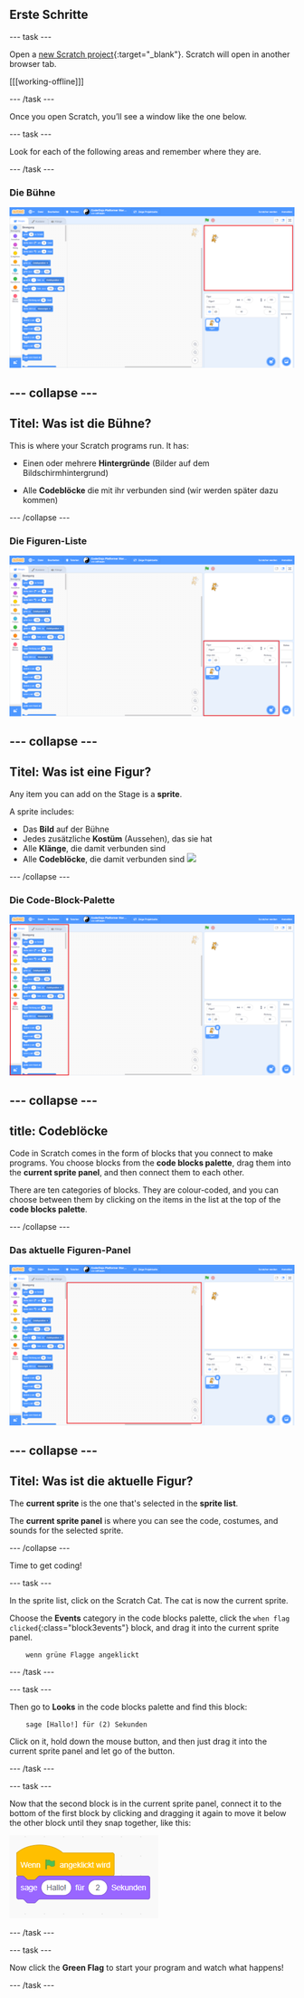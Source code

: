 ## Erste Schritte

\--- task \---

Open a [new Scratch project](https://rpf.io/scratch-new){:target="_blank"}. Scratch will open in another browser tab.

[[[working-offline]]]

\--- /task \---

Once you open Scratch, you’ll see a window like the one below.

\--- task \---

Look for each of the following areas and remember where they are.

\--- /task \---

### Die Bühne

![Scratch window with the stage highlighted](images/hlStage.png)

## \--- collapse \---

## Titel: Was ist die Bühne?

This is where your Scratch programs run. It has:

* Einen oder mehrere **Hintergründe** \(Bilder auf dem Bildschirmhintergrund\)

* Alle **Codeblöcke** die mit ihr verbunden sind \(wir werden später dazu kommen\)

\--- /collapse \---

### Die Figuren-Liste

![Scratch window with the sprite list highlighted](images/hlSpriteList.png)

## \--- collapse \---

## Titel: Was ist eine Figur?

Any item you can add on the Stage is a **sprite**.

A sprite includes:

* Das **Bild** auf der Bühne
* Jedes zusätzliche **Kostüm** \(Aussehen\), das sie hat
* Alle **Klänge**, die damit verbunden sind
* Alle **Codeblöcke**, die damit verbunden sind ![](images/setup2.png)

\--- /collapse \---

### Die Code-Block-Palette

![Scratch window with the blocks pallet highlighted](images/hlBlocksPalette.png)

## \--- collapse \---

## title: Codeblöcke

Code in Scratch comes in the form of blocks that you connect to make programs. You choose blocks from the **code blocks palette**, drag them into the **current sprite panel**, and then connect them to each other.

There are ten categories of blocks. They are colour-coded, and you can choose between them by clicking on the items in the list at the top of the **code blocks palette**.

\--- /collapse \---

### Das aktuelle Figuren-Panel

![Scratch window with the current sprite panel highlighted](images/hlCurrentSpritePanel.png)

## \--- collapse \---

## Titel: Was ist die aktuelle Figur?

The **current sprite** is the one that's selected in the **sprite list**.

The **current sprite panel** is where you can see the code, costumes, and sounds for the selected sprite.

\--- /collapse \---

Time to get coding!

\--- task \---

In the sprite list, click on the Scratch Cat. The cat is now the current sprite.

Choose the **Events** category in the code blocks palette, click the `when flag clicked`{:class="block3events"} block, and drag it into the current sprite panel.

```blocks3
    wenn grüne Flagge angeklickt
```

\--- /task \---

\--- task \---

Then go to **Looks** in the code blocks palette and find this block:

```blocks3
    sage [Hallo!] für (2) Sekunden
```

Click on it, hold down the mouse button, and then just drag it into the current sprite panel and let go of the button.

\--- /task \---

\--- task \---

Now that the second block is in the current sprite panel, connect it to the bottom of the first block by clicking and dragging it again to move it below the other block until they snap together, like this:

![](images/setup3.png)

\--- /task \---

\--- task \---

Now click the **Green Flag** to start your program and watch what happens!

\--- /task \---